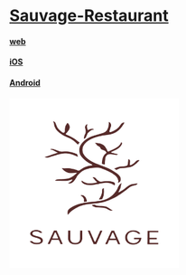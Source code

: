 <a href="http://sauvage-restaurant.be"><h1>Sauvage-Restaurant</h1></a>

<h4><a href="https://github.com/ThomasBrose/Sauvage-Restaurant/tree/master/web">web</a></h4>
<h4><a href="https://github.com/ThomasBrose/Sauvage-Restaurant/tree/master/iOS">iOS</a></h4>
<h4><a href="https://github.com/ThomasBrose/Sauvage-Restaurant/tree/master/Android">Android</a></h4>

<img src="images/logo.png" alt="logo Sauvage-Restaurant" title="Logo Sauvage-Restaurant" width=300px height=300px/>
